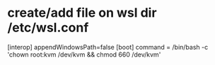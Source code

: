 # create/add file on wsl dir /etc/wsl.conf
[interop]
appendWindowsPath=false
[boot]
command = /bin/bash -c 'chown root:kvm /dev/kvm && chmod 660 /dev/kvm'

